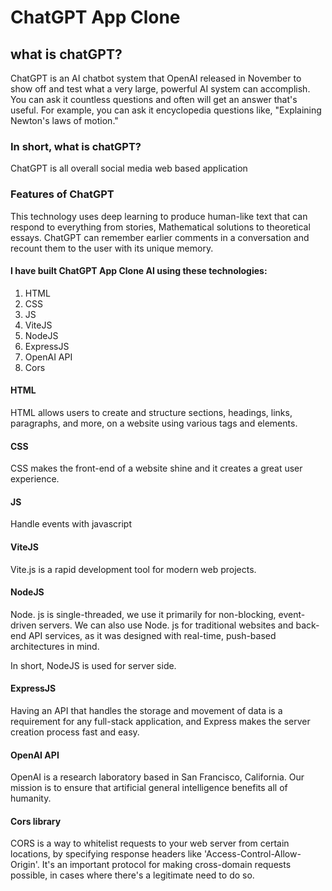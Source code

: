 # ChatGPT App Clone
## what is chatGPT?
ChatGPT is an AI chatbot system that OpenAI released in November to show off and test what a very large, powerful AI system can accomplish. 
You can ask it countless questions and often will get an answer that's useful. 
For example, you can ask it encyclopedia questions like, "Explaining Newton's laws of motion."

### In short, what is chatGPT?
ChatGPT is all overall social media web based application

### Features of ChatGPT
This technology uses deep learning to produce human-like text that can respond to everything from stories, Mathematical solutions to theoretical essays. 
ChatGPT can remember earlier comments in a conversation and recount them to the user with its unique memory.

#### I have built ChatGPT App Clone AI using these technologies:

1. HTML
2. CSS
3. JS
4. ViteJS
5. NodeJS
6. ExpressJS
7. OpenAI API
8. Cors

#### HTML
HTML allows users to create and structure sections, headings, links, paragraphs, and more, on a website using various tags and elements.

#### CSS
CSS makes the front-end of a website shine and it creates a great user experience.

#### JS
Handle events with javascript

#### ViteJS
Vite.js is a rapid development tool for modern web projects.

#### NodeJS
Node. js is single-threaded, we use it primarily for non-blocking, event-driven servers. We can also use Node. js for traditional websites and back-end API services, as it was designed with real-time, push-based architectures in mind.

In short, NodeJS is used for server side.

#### ExpressJS
Having an API that handles the storage and movement of data is a requirement for any full-stack application, and Express makes the server creation process fast and easy.

#### OpenAI API
OpenAI is a research laboratory based in San Francisco, California. Our mission is to ensure that artificial general intelligence benefits all of humanity.

#### Cors library
CORS is a way to whitelist requests to your web server from certain locations, by specifying response headers like 'Access-Control-Allow-Origin'. It's an important protocol for making cross-domain requests possible, in cases where there's a legitimate need to do so.


